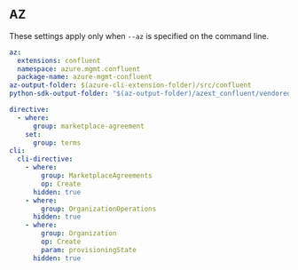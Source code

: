 ## AZ


These settings apply only when `--az` is specified on the command line.

``` yaml $(az) && $(target-mode) != 'core'
az:
  extensions: confluent
  namespace: azure.mgmt.confluent
  package-name: azure-mgmt-confluent
az-output-folder: $(azure-cli-extension-folder)/src/confluent
python-sdk-output-folder: "$(az-output-folder)/azext_confluent/vendored_sdks/confluent"

directive:
  - where:
      group: marketplace-agreement
    set:
      group: terms
cli:
  cli-directive:
    - where:
        group: MarketplaceAgreements
        op: Create
      hidden: true
    - where:
        group: OrganizationOperations
      hidden: true
    - where:
        group: Organization
        op: Create
        param: provisioningState
      hidden: true
```

